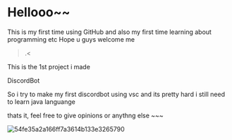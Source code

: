 # Hellooo~~

This is my first time using GitHub and also my first time learning about programming etc
Hope u guys welcome me 

 >.<


This is the 1st project i made 


DiscordBot


So i try to make my first discordbot using vsc
and its pretty hard
i still need to learn java languange

thats it, feel free to give opinions or anythng else ~~~

![54fe35a2a166ff7a3614b133e3265790](https://user-images.githubusercontent.com/77366069/104528318-82a66680-5639-11eb-9e9e-2feb4f8f1b33.png)
